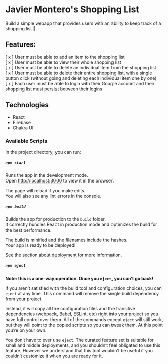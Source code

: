 # Javier Montero's Shopping List

Build a simple webapp that provides users with an ability to keep track of a shopping list :scroll:

## Features:

[ x ] User must be able to add an item to the shopping list <br />
[ x ] User must be able to view their whole shopping list <br />
[ x ] User must be able to delete an individual item from the shopping list <br />
[ x ] User must be able to delete their entire shopping list, with a single button click (without going and deleting each individual item one by one) <br />
[ x ] Each user must be able to login with their Google account and their shopping list must persist between their logins <br />

## Technologies

- React
- Firebase
- Chakra UI

### Available Scripts

In the project directory, you can run:

##### `npm start`

Runs the app in the development mode.\
Open [http://localhost:3000](http://localhost:3000) to view it in the browser.

The page will reload if you make edits.\
You will also see any lint errors in the console.

##### `npm build`

Builds the app for production to the `build` folder.\
It correctly bundles React in production mode and optimizes the build for the best performance.

The build is minified and the filenames include the hashes.\
Your app is ready to be deployed!

See the section about [deployment](https://facebook.github.io/create-react-app/docs/deployment) for more information.

##### `npm eject`

**Note: this is a one-way operation. Once you `eject`, you can’t go back!**

If you aren’t satisfied with the build tool and configuration choices, you can `eject` at any time. This command will remove the single build dependency from your project.

Instead, it will copy all the configuration files and the transitive dependencies (webpack, Babel, ESLint, etc) right into your project so you have full control over them. All of the commands except `eject` will still work, but they will point to the copied scripts so you can tweak them. At this point you’re on your own.

You don’t have to ever use `eject`. The curated feature set is suitable for small and middle deployments, and you shouldn’t feel obligated to use this feature. However we understand that this tool wouldn’t be useful if you couldn’t customize it when you are ready for it.
